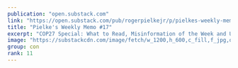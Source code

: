 ```yaml
---
publication: "open.substack.com"
link: "https://open.substack.com/pub/rogerpielkejr/p/pielkes-weekly-memo-17"
title: "Pielke's Weekly Memo #17"
excerpt: "COP27 Special: What to Read, Misinformation of the Week and U.S. Hurricane Update"
image: "https://substackcdn.com/image/fetch/w_1200,h_600,c_fill,f_jpg,q_auto:good,fl_progressive:steep,g_auto/https%3A%2F%2Fbucketeer-e05bbc84-baa3-437e-9518-adb32be77984.s3.amazonaws.com%2Fpublic%2Fimages%2F929c7657-59b1-4d75-a62a-af0668c1acda_524x720.png"
group: con
rank: 11
---
```

